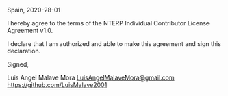 Spain, 2020-28-01

I hereby agree to the terms of the NTERP Individual Contributor License
Agreement v1.0.

I declare that I am authorized and able to make this agreement and sign this
declaration.

Signed,

Luis Angel Malave Mora LuisAngelMalaveMora@gmail.com https://github.com/LuisMalave2001
